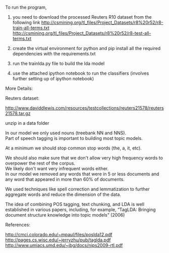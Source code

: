 To run the program, 

1. you need to download the processed Reuters R10 dataset from the following link
http://csmining.org/tl_files/Project_Datasets/r8%20r52/r8-train-all-terms.txt
http://csmining.org/tl_files/Project_Datasets/r8%20r52/r8-test-all-terms.txt

2. create the virtual environment for python and pip install all the required dependencies with the requirements.txt

3. run the trainlda.py file to build the lda model

4. use the attached ipython notebook to run the classifiers (involves further setting up of ipython notebook)


More Details:

Reuters dataset:

http://www.daviddlewis.com/resources/testcollections/reuters21578/reuters21578.tar.gz

unzip in a data folder


In our model we only used nouns (treebank NN and NNS).  
Part of speech tagging is important to building most topic models.  

At a minimum we should stop common stop words (the, a, it, etc).  

We should also make sure that we don't allow very high frequency words to overpower the rest of the corpus.  
We likely don't want very infrequent words either.  
In our model we removed any words that were in 5 or less documents and any word that appeared in more than 60% of documents.

We used techniques like spell correction and lemmatization to further aggregate words and reduce the dimension of the data.

The idea of combining POS tagging, text chunking, and LDA is well established in various papers, including, for example, “TagLDA: Bringing document structure knowledge into topic models” (2006) 

References:

http://cmci.colorado.edu/~mpaul/files/poslda12.pdf
http://pages.cs.wisc.edu/~jerryzhu/pub/taglda.pdf
http://www.umiacs.umd.edu/~jbg/docs/nips2009-rtl.pdf
